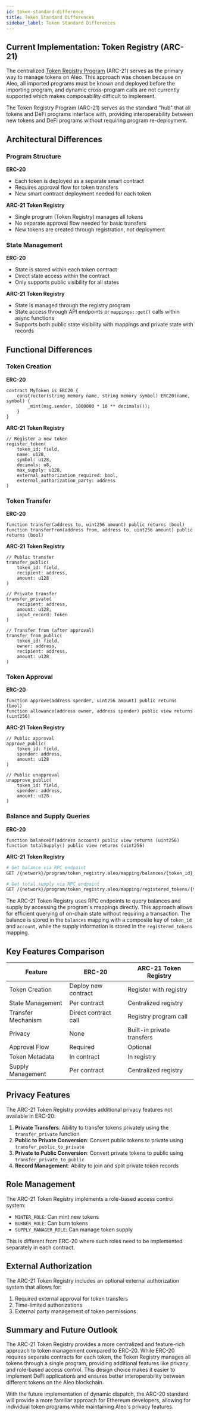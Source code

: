 ```yaml
---
id: token-standard-difference
title: Token Standard Differences
sidebar_label: Token Standard Differences
---
```

## Current Implementation: Token Registry (ARC-21)

The centralized [Token Registry Program](../standards/00_token_registry.md) (ARC-21) serves as the primary way to manage tokens on Aleo. This approach was chosen because on Aleo, all imported programs must be known and deployed before the importing program, and dynamic cross-program calls are not currently supported which makes composability difficult to implement.

The Token Registry Program (ARC-21) serves as the standard "hub" that all tokens and DeFi programs interface with, providing interoperability between new tokens and DeFi programs without requiring program re-deployment.

## Architectural Differences

### Program Structure

**ERC-20**
- Each token is deployed as a separate smart contract
- Requires approval flow for token transfers
- New smart contract deployment needed for each token

**ARC-21 Token Registry**
- Single program (Token Registry) manages all tokens
- No separate approval flow needed for basic transfers
- New tokens are created through registration, not deployment

### State Management

**ERC-20**
- State is stored within each token contract
- Direct state access within the contract
- Only supports public visibility for all states

**ARC-21 Token Registry**
- State is managed through the registry program
- State access through API endpoints or `mappings::get()` calls within async functions
- Supports both public state visibility with mappings and private state with records

## Functional Differences

### Token Creation

**ERC-20**
```solidity
contract MyToken is ERC20 {
    constructor(string memory name, string memory symbol) ERC20(name, symbol) {
        _mint(msg.sender, 1000000 * 10 ** decimals());
    }
}
```

**ARC-21 Token Registry**
```leo
// Register a new token
register_token(
    token_id: field,
    name: u128,
    symbol: u128,
    decimals: u8,
    max_supply: u128,
    external_authorization_required: bool,
    external_authorization_party: address
)
```

### Token Transfer

**ERC-20**
```solidity
function transfer(address to, uint256 amount) public returns (bool)
function transferFrom(address from, address to, uint256 amount) public returns (bool)
```

**ARC-21 Token Registry**
```leo
// Public transfer
transfer_public(
    token_id: field,
    recipient: address,
    amount: u128
)

// Private transfer
transfer_private(
    recipient: address,
    amount: u128,
    input_record: Token
)

// Transfer from (after approval)
transfer_from_public(
    token_id: field,
    owner: address,
    recipient: address,
    amount: u128
)
```

### Token Approval

**ERC-20**
```solidity
function approve(address spender, uint256 amount) public returns (bool)
function allowance(address owner, address spender) public view returns (uint256)
```

**ARC-21 Token Registry**
```leo
// Public approval
approve_public(
    token_id: field,
    spender: address,
    amount: u128
)

// Public unapproval
unapprove_public(
    token_id: field,
    spender: address,
    amount: u128
)
```

### Balance and Supply Queries

**ERC-20**
```solidity
function balanceOf(address account) public view returns (uint256)
function totalSupply() public view returns (uint256)
```

**ARC-21 Token Registry**
```bash
# Get balance via RPC endpoint
GET /{network}/program/token_registry.aleo/mapping/balances/{token_id}_{account}

# Get total supply via RPC endpoint
GET /{network}/program/token_registry.aleo/mapping/registered_tokens/{token_id}
```

The ARC-21 Token Registry uses RPC endpoints to query balances and supply by accessing the program's mappings directly. This approach allows for efficient querying of on-chain state without requiring a transaction. The balance is stored in the `balances` mapping with a composite key of `token_id` and `account`, while the supply information is stored in the `registered_tokens` mapping.

## Key Features Comparison

| Feature | ERC-20 | ARC-21 Token Registry |
|---------|-------|-------------------|
| Token Creation | Deploy new contract | Register with registry |
| State Management | Per contract | Centralized registry |
| Transfer Mechanism | Direct contract call | Registry program call |
| Privacy | None | Built-in private transfers |
| Approval Flow | Required | Optional |
| Token Metadata | In contract | In registry |
| Supply Management | Per contract | Centralized registry |

## Privacy Features

The ARC-21 Token Registry provides additional privacy features not available in ERC-20:

1. **Private Transfers**: Ability to transfer tokens privately using the `transfer_private` function
2. **Public to Private Conversion**: Convert public tokens to private using `transfer_public_to_private`
3. **Private to Public Conversion**: Convert private tokens to public using `transfer_private_to_public`
4. **Record Management**: Ability to join and split private token records

## Role Management

The ARC-21 Token Registry implements a role-based access control system:

- `MINTER_ROLE`: Can mint new tokens
- `BURNER_ROLE`: Can burn tokens
- `SUPPLY_MANAGER_ROLE`: Can manage token supply

This is different from ERC-20 where such roles need to be implemented separately in each contract.

## External Authorization

The ARC-21 Token Registry includes an optional external authorization system that allows for:

1. Required external approval for token transfers
2. Time-limited authorizations
3. External party management of token permissions

## Summary and Future Outlook

The ARC-21 Token Registry provides a more centralized and feature-rich approach to token management compared to ERC-20. While ERC-20 requires separate contracts for each token, the Token Registry manages all tokens through a single program, providing additional features like privacy and role-based access control. This design choice makes it easier to implement DeFi applications and ensures better interoperability between different tokens on the Aleo blockchain.

With the future implementation of dynamic dispatch, the ARC-20 standard will provide a more familiar approach for Ethereum developers, allowing for individual token programs while maintaining Aleo's privacy features.

